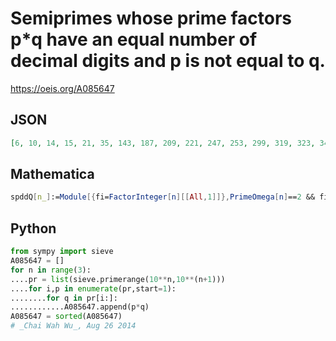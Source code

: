 # Semiprimes whose prime factors p\*q have an equal number of decimal digits and p is not equal to q\.
https://oeis.org/A085647
## JSON
```JSON
[6, 10, 14, 15, 21, 35, 143, 187, 209, 221, 247, 253, 299, 319, 323, 341, 377, 391, 403, 407, 437, 451, 473, 481, 493, 517, 527, 533, 551, 559, 583, 589, 611, 629, 649, 667, 671, 689, 697, 703, 713, 731, 737, 767, 779, 781, 793, 799, 803, 817, 851, 869, 871]
```
## Mathematica
```Mathematica
spddQ[n_]:=Module[{fi=FactorInteger[n][[All,1]]},PrimeOmega[n]==2 && fi[[2]]- fi[[1]]>0&&IntegerLength[fi[[1]]]==IntegerLength[fi[[2]]]]; Select[Range[900],spddQ]//Quiet (* _Harvey P. Dale_, Jul 14 2021 *)
```
## Python
```Python
from sympy import sieve
A085647 = []
for n in range(3):
....pr = list(sieve.primerange(10**n,10**(n+1)))
....for i,p in enumerate(pr,start=1):
........for q in pr[i:]:
............A085647.append(p*q)
A085647 = sorted(A085647)
# _Chai Wah Wu_, Aug 26 2014
```
